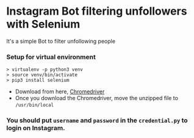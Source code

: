 # Instagram Bot filtering unfollowers with Selenium
It's a simple Bot to filter unfollowing people

### Setup for virtual environment
```
> virtualenv -p python3 venv
> source venv/bin/activate
> pip3 install selenium
```
- Download from here, [Chromedriver](https://chromedriver.chromium.org/downloads)
- Once you download the Chromedriver, move the unzipped file to `/usr/bin/local`

### You should put `username` and `password` in the `credential.py` to login on Instagram.

